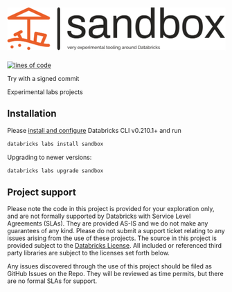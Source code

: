 # ![Databricks Labs Sandbox](./docs/logo-no-background.svg)

[![lines of code](https://tokei.rs/b1/github/databrickslabs/sandbox)]([https://codecov.io/github/databrickslabs/sandbox](https://github.com/databrickslabs/sandbox))

Try with a signed commit

Experimental labs projects

## Installation

Please [install and configure](https://docs.databricks.com/en/dev-tools/cli/install.html) Databricks CLI v0.210.1+ and run

```bash
databricks labs install sandbox
```

Upgrading to newer versions:

```bash
databricks labs upgrade sandbox
```

## Project support 

Please note the code in this project is provided for your exploration only, and are not formally supported by Databricks with Service Level Agreements (SLAs). They are provided AS-IS and we do not make any guarantees of any kind. Please do not submit a support ticket relating to any issues arising from the use of these projects. The source in this project is provided subject to the [Databricks License](./LICENSE). All included or referenced third party libraries are subject to the licenses set forth below.

Any issues discovered through the use of this project should be filed as GitHub Issues on the Repo. They will be reviewed as time permits, but there are no formal SLAs for support. 
